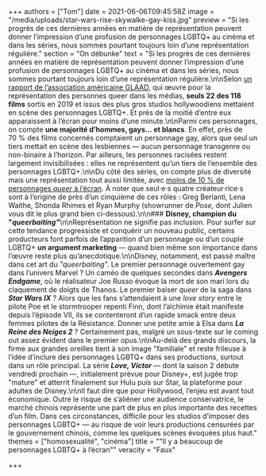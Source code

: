 +++
authors = ["Tom"]
date = 2021-06-06T09:45:58Z
image = "/media/uploads/star-wars-rise-skywalke-gay-kiss.jpg"
preview = "Si les progrès de ces dernières années en matière de représentation peuvent donner l’impression d’une profusion de personnages LGBTQ+ au cinéma et dans les séries, nous sommes pourtant toujours loin d’une représentation régulière."
section = "On débunke"
text = "Si les progrès de ces dernières années en matière de représentation peuvent donner l’impression d’une profusion de personnages LGBTQ+ au cinéma et dans les séries, nous sommes pourtant toujours loin d’une représentation régulière.\n\nSelon [un rapport de l’association américaine GLAAD](https://www.glaad.org/blog/glaads-studio-responsibility-index-sees-highest-recorded-percentage-lgbtq-films-racial), qui œuvre pour la représentation des personnes queer dans les médias, **seuls 22 des 118 films** sortis en 2019 et issus des plus gros studios hollywoodiens mettaient en scène des personnages LGBTQ+. Et près de la moitié d’entre eux apparaissent à l’écran pour moins d’une minute.\n\nParmi ces personnages, on compte **une majorité d’hommes, gays... et blancs**. En effet, près de 70 % des films concernés comptaient un personnage gay, alors que seul un tiers mettait en scène des lesbiennes — aucun personnage transgenre ou non-binaire à l’horizon. Par ailleurs, les personnes racisées restent largement invisibilisées : elles ne représentent qu’un tiers de l’ensemble des personnages LGBTQ+.\n\nDu côté des séries, on compte plus de diversité mais une représentation tout aussi limitée, avec [moins de 10 % de personnages _queer_ à l’écran](https://www.glaad.org/releases/glaads-where-we-are-tv-2020-2021-report-despite-tumultuous-year-television-lgbtq). À noter que seul·e·s quatre créateur·rice·s sont à l’origine de près d’un cinquième de ces rôles : Greg Berlanti, Lena Waithe, Shonda Rhimes et Ryan Murphy (showrunner de _Pose,_ dont Julien vous dit le plus grand bien ci-dessous).\n\n### **Disney, champion du \"_queerbaiting\"_**\n\nReprésentation ne signifie pas inclusion. Pour surfer sur cette tendance progressiste et conquérir un nouveau public, certains producteurs font parfois de l’apparition d’un personnage ou d’un couple LGBTQ+ **un argument marketing** — quand bien même son importance dans l’œuvre reste plus qu’anecdotique.\n\nDisney, notamment, est passé maître dans cet art du _\"queerbaiting\"._ Le premier personnage ouvertement gay dans l’univers Marvel ? Un caméo de quelques secondes dans **_Avengers Endgame_**, où le réalisateur Joe Russo évoque la mort de son mari lors du claquement de doigts de Thanos. Le premier baiser _queer_ de la saga dans **_Star Wars IX_** ? Alors que les fans s’attendaient à une _love story_ entre le pilote Poe et le stormtrooper repenti Finn, dont l’alchimie était manifeste depuis l’épisode VII, ils se contenteront d’un rapide smack entre deux femmes pilotes de la Résistance. Donner une petite amie à Elsa dans **_La Reine des Neiges 2_** ? Certainement pas, malgré un sous-texte sur le coming out assez évident dans le premier opus.\n\nAu-delà des grands discours, la firme aux grandes oreilles tient à son image \"familiale\" et reste frileuse à l’idée d’inclure des personnages LGBTQ+ dans ses productions, surtout dans un rôle principal. La série **_Love, Victor_** — dont la saison 2 débute vendredi prochain —, initialement prévue pour Disney+, est jugée trop \"mature\" et atterrit finalement sur Hulu puis sur Star, la plateforme pour adultes de Disney.\n\nIl faut dire que pour Hollywood, l’enjeu est avant tout économique. Outre le risque de s’aliéner une audience conservatrice, le marché chinois représente une part de plus en plus importante des recettes d’un film. Dans ces circonstances, difficile pour les studios d’imposer des personnages LGBTQ+ — au risque de voir leurs productions censurées par le gouvernement chinois, comme les quelques scènes évoquées plus haut."
themes = ["homosexualité", "cinéma"]
title = "\"Il y a beaucoup de personnages LGBTQ+ à l’écran\""
veracity = "Faux"

+++
